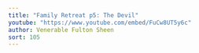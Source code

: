 ```yaml
---
title: "Family Retreat p5: The Devil"
youtube: "https://www.youtube.com/embed/FuCw8UT5y6c"
author: Venerable Fulton Sheen
sort: 105
---
```

